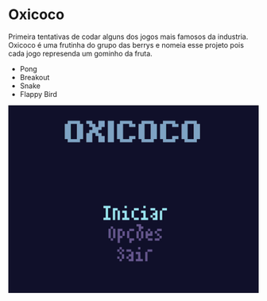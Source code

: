 # Oxicoco
Primeira tentativas de codar alguns dos jogos mais famosos da industria. Oxicoco é uma frutinha do grupo das berrys e nomeia esse projeto pois cada jogo represenda um gominho da fruta.
* Pong
* Breakout
* Snake
* Flappy Bird

![OXI](src/com/nathan/res/img/oxi.gif)

